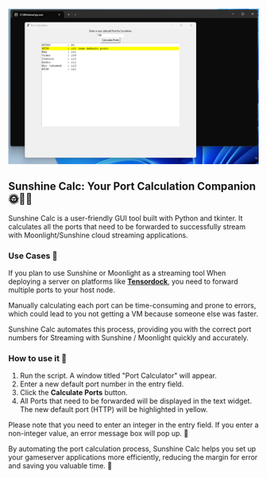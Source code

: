 ![Screenshot](screenshot.png)
## Sunshine Calc: Your Port Calculation Companion 🌞🔢🚀

Sunshine Calc is a user-friendly GUI tool built with Python and tkinter. It calculates all the ports that need to be forwarded to successfully stream with Moonlight/Sunshine cloud streaming applications.

### Use Cases 💼

If you plan to use Sunshine or Moonlight as a streaming tool When deploying a server on platforms like **[Tensordock](https://tensordock.com)**, you need to forward multiple ports to your host node. 

Manually calculating each port can be time-consuming and prone to errors, which could lead to you not getting a VM because someone else was faster. 

Sunshine Calc automates this process, providing you with the correct port numbers for Streaming with Sunshine / Moonlight quickly and accurately.


### How to use it 🚀

1. Run the script. A window titled "Port Calculator" will appear.
2. Enter a new default port number in the entry field.
3. Click the **Calculate Ports** button.
4. All Ports that need to be forwarded will be displayed in the text widget. The new default port (HTTP) will be highlighted in yellow.

Please note that you need to enter an integer in the entry field. If you enter a non-integer value, an error message box will pop up. 🚫


By automating the port calculation process, Sunshine Calc helps you set up your gameserver applications more efficiently, reducing the margin for error and saving you valuable time.  👏
